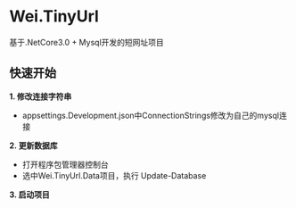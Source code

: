 # Wei.TinyUrl
基于.NetCore3.0 + Mysql开发的短网址项目

## 快速开始
**1. 修改连接字符串**
- 	appsettings.Development.json中ConnectionStrings修改为自己的mysql连接
	
**2. 更新数据库**
- 	打开程序包管理器控制台
- 	选中Wei.TinyUrl.Data项目，执行 Update-Database
	
**3. 启动项目**
